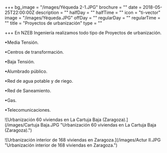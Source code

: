 +++
bg_image = "/images/Yéqueda 2-1.JPG"
brochure = ""
date = 2018-05-25T22:00:00Z
description = ""
halfDay = ""
halfTime = ""
icon = "ti-vector"
image = "/images/Yéqueda.JPG"
offDay = ""
regularDay = ""
regularTime = ""
title = "Proyectos de urbanización"
type = ""

+++
En NZEB Ingeniería realizamos todo tipo de Proyectos de urbanización.

•Media Tensión.

•Centros de transformación.

•Baja Tensión.

•Alumbrado público.

•Red de agua potable y de riego.

•Red de Saneamiento.

•Gas.

•Telecomunicaciones.

![Urbanización 60 viviendas en La Cartuja Baja (Zaragoza).](/images/Cartuja Baja.JPG "Urbanización 60 viviendas en La Cartuja Baja (Zaragoza).")

![Urbanización interior de 168 viviendas en Zaragoza.](/images/Actur II.JPG "Urbanización interior de 168 viviendas en Zaragoza.")